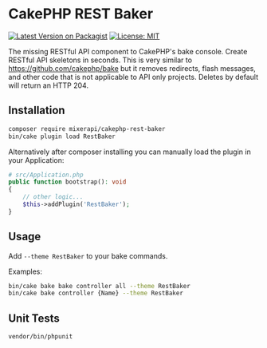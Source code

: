 # CakePHP REST Baker

[![Latest Version on Packagist](https://img.shields.io/packagist/v/mixerapi/cakephp-rest-baker.svg?style=flat-square)](https://packagist.org/packages/mixerapi/cakephp-rest-baker)
[![License: MIT](https://img.shields.io/badge/License-MIT-yellow.svg)](LICENSE.md)

The missing RESTful API component to CakePHP's bake console. Create RESTful API skeletons in seconds. This is very 
similar to https://github.com/cakephp/bake but it removes redirects, flash messages, and other code that is not 
applicable to API only projects. Deletes by default will return an HTTP 204.

## Installation

```bash
composer require mixerapi/cakephp-rest-baker
bin/cake plugin load RestBaker
```

Alternatively after composer installing you can manually load the plugin in your Application:

```php
# src/Application.php
public function bootstrap(): void
{
    // other logic...
    $this->addPlugin('RestBaker');
}
```

## Usage

Add `--theme RestBaker` to your bake commands.

Examples:
 
```bash
bin/cake bake bake controller all --theme RestBaker
bin/cake bake controller {Name} --theme RestBaker
```

## Unit Tests

```bash
vendor/bin/phpunit
```

